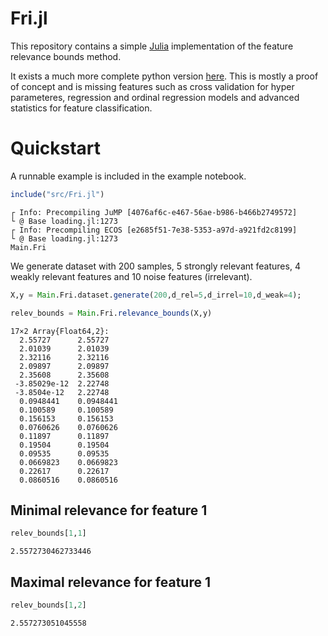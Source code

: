 # Fri.jl

This repository contains a simple [Julia](https://julialang.org) implementation of the feature relevance bounds method. 

It exists a much more complete python version [here](https://github.com/lpfann/fri).
This is mostly a proof of concept and is missing features such as cross validation for hyper parameteres, regression and ordinal regression models and advanced statistics for feature classification.

# Quickstart
A runnable example is included in the example notebook.
```julia
include("src/Fri.jl")
```

    ┌ Info: Precompiling JuMP [4076af6c-e467-56ae-b986-b466b2749572]
    └ @ Base loading.jl:1273
    ┌ Info: Precompiling ECOS [e2685f51-7e38-5353-a97d-a921fd2c8199]
    └ @ Base loading.jl:1273
    Main.Fri



We generate dataset with 200 samples, 5 strongly relevant features, 4 weakly relevant features and 10 noise features (irrelevant).


```julia
X,y = Main.Fri.dataset.generate(200,d_rel=5,d_irrel=10,d_weak=4);
```


```julia
relev_bounds = Main.Fri.relevance_bounds(X,y)
```




    17×2 Array{Float64,2}:
      2.55727      2.55727  
      2.01039      2.01039  
      2.32116      2.32116  
      2.09897      2.09897  
      2.35608      2.35608  
     -3.85029e-12  2.22748  
     -3.8504e-12   2.22748  
      0.0948441    0.0948441
      0.100589     0.100589 
      0.156153     0.156153 
      0.0760626    0.0760626
      0.11897      0.11897  
      0.19504      0.19504  
      0.09535      0.09535  
      0.0669823    0.0669823
      0.22617      0.22617  
      0.0860516    0.0860516



## Minimal relevance for feature 1


```julia
relev_bounds[1,1]
```




    2.5572730462733446



## Maximal relevance for feature 1


```julia
relev_bounds[1,2]
```




    2.557273051045558

